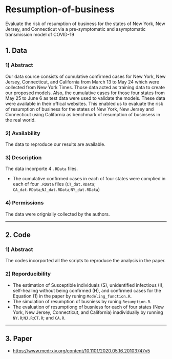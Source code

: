 # Resumption-of-business
Evaluate the risk of resumption of business for the states of New York, New Jersey, and Connecticut via a pre-symptomatic and asymptomatic transmission model of COVID-19

## 1. Data 
### 1) Abstract
Our data source consists of cumulative confirmed cases for New York, New Jersey, Connecticut, and California from March 13 to May 24 which were collected from New York Times. Those data acted as training data to create our proposed models. Also, the cumulative cases for those four states from May 25 to June 6 as test data were used to validate the models. These data were available in their offical websites. This enabled us to evaluate the risk of resumption of business for the states of New York, New Jersey and Connecticut using California as benchmark of resumption of businsess in the real world. 

### 2) Availability
The data to reproduce our results are available.

### 3) Description
The data incorporte 4 `.RData` files.
- The cumulative confirmed cases in each of four states were complied in each of four `.RData` files (`CT_dat.RData`; `CA_dat.RData`;`NJ_dat.RData`;`NY_dat.RData`)

### 4) Permissions
The data were orignially collected by the authors.

----
## 2. Code
### 1) Abstract
The codes incorported all the scripts to reproduce the analysis in the paper. 

### 2) Reporducibility
- The estimation of Susceptible individuals (S), unidentified infectious (I), self-healing without being confirmed (H), and confirmed cases for the Equation (1) in the paper by runing `Modeling_function.R`.
- The simulation of resumption of busniess by runing `Resumption.R`.
- The evaluation of resumptiong of busniess for each of four states (New York, New Jersey, Connecticut, and California) inadividually by running `NY.R`;`NJ.R`;`CT.R`; and `CA.R`.

----
## 3. Paper

- https://www.medrxiv.org/content/10.1101/2020.05.16.20103747v5
